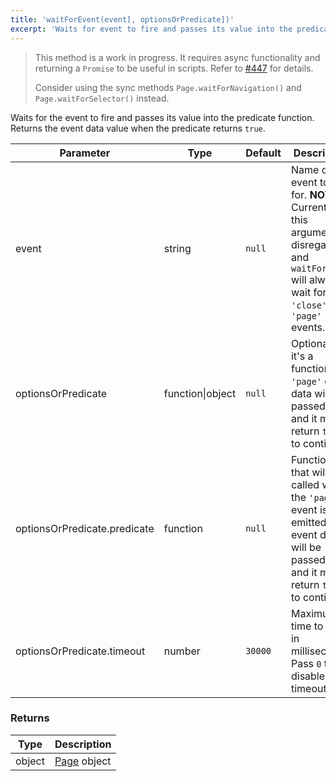 ```yaml
---
title: 'waitForEvent(event[, optionsOrPredicate])'
excerpt: 'Waits for event to fire and passes its value into the predicate function.'
---
```


<Blockquote mod="attention">

This method is a work in progress.
It requires async functionality and returning a `Promise` to be useful in scripts.
Refer to <a href="https://github.com/grafana/xk6-browser/issues/447">#447</a> for details.

Consider using the sync methods `Page.waitForNavigation()` and `Page.waitForSelector()` instead.

</Blockquote>

Waits for the event to fire and passes its value into the predicate function. Returns the event data value when the predicate returns `true`.

<TableWithNestedRows>

| Parameter                    | Type             | Default | Description                                                                                                                                        |
|------------------------------|------------------|---------|----------------------------------------------------------------------------------------------------------------------------------------------------|
| event                        | string           | `null`  | Name of event to wait for. **NOTE**: Currently this argument is disregarded, and `waitForEvent` will always wait for `'close'` or `'page'` events. |
| optionsOrPredicate           | function\|object | `null`  | Optional. If it's a function, the `'page'` event data will be passed to it and it must return `true` to continue.                                  |
| optionsOrPredicate.predicate | function         | `null`  | Function that will be called when the `'page'` event is emitted. The event data will be passed to it and it must return `true` to continue.        |
| optionsOrPredicate.timeout   | number           | `30000` | Maximum time to wait in milliseconds. Pass `0` to disable timeout.                                                                                 |

</TableWithNestedRows>

### Returns

| Type   | Description                                      |
| ------ | ------------------------------------------------ |
| object | [Page](/javascript-api/k6-experimental/browser/page/) object |
